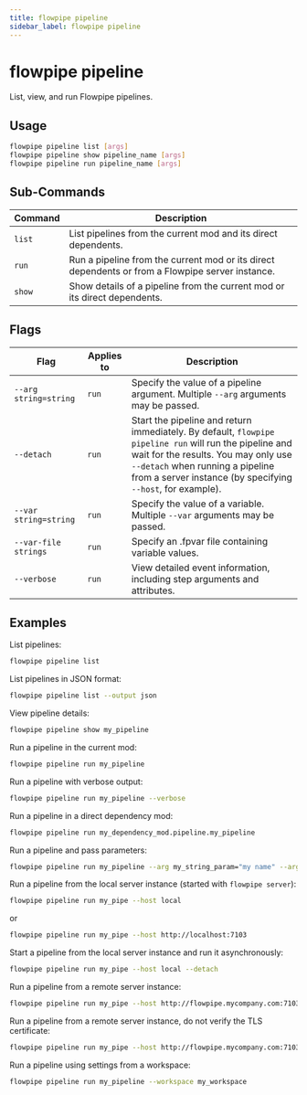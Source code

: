 ```yaml
---
title: flowpipe pipeline
sidebar_label: flowpipe pipeline
---
```


# flowpipe pipeline

List, view, and run Flowpipe pipelines.

## Usage
```bash
flowpipe pipeline list [args]
flowpipe pipeline show pipeline_name [args]
flowpipe pipeline run pipeline_name [args]
```



## Sub-Commands

| Command | Description
|-|-
| `list` | List pipelines from the current mod and its direct dependents.
| `run`  | Run a pipeline from the current mod or its direct dependents or from a Flowpipe server instance.
| `show` | Show details of a pipeline from the current mod or its direct dependents.

## Flags

| Flag | Applies to | Description
|-|-|-
| `--arg string=string` | `run` | Specify the value of a pipeline argument. Multiple `--arg` arguments may be passed.
| `--detach`   | `run` | Start the pipeline and return immediately.  By default, `flowpipe pipeline run` will run the pipeline and wait for the results. You may only use `--detach` when running a pipeline from a server instance (by specifying `--host`, for example).
| `--var string=string` | `run`| Specify the value of a variable.  Multiple `--var` arguments may be passed. 
| `--var-file strings`| `run`| Specify an .fpvar file containing variable values.
| `--verbose`   | `run` | View detailed event information, including step arguments and attributes.


## Examples

List pipelines:

```bash
flowpipe pipeline list
```

List pipelines in JSON format:

```bash
flowpipe pipeline list --output json
```

View pipeline details:

```bash
flowpipe pipeline show my_pipeline
```

Run a pipeline in the current mod:

```bash
flowpipe pipeline run my_pipeline
```

Run a pipeline with verbose output:

```bash
flowpipe pipeline run my_pipeline --verbose
```

Run a pipeline in a direct dependency mod:
```bash
flowpipe pipeline run my_dependency_mod.pipeline.my_pipeline
```

Run a pipeline and pass parameters:

```bash
flowpipe pipeline run my_pipeline --arg my_string_param="my name" --arg 'my_list_param=["Owner","Application","Environment"]'
```


Run a pipeline from the local server instance (started with `flowpipe server`):
```bash
flowpipe pipeline run my_pipe --host local
```
or
```bash
flowpipe pipeline run my_pipe --host http://localhost:7103
```

Start a pipeline from the local server instance and run it asynchronously:
```bash
flowpipe pipeline run my_pipe --host local --detach
```


Run a pipeline from a remote server instance:
```bash
flowpipe pipeline run my_pipe --host http://flowpipe.mycompany.com:7103
```

Run a pipeline from a remote server instance, do not verify the TLS certificate:
```bash
flowpipe pipeline run my_pipe --host http://flowpipe.mycompany.com:7103  --insecure
```

Run a pipeline using settings from a workspace:
```bash
flowpipe pipeline run my_pipeline --workspace my_workspace
```

